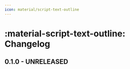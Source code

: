 ```yaml
---
icon: material/script-text-outline
---
```


# :material-script-text-outline: Changelog

## 0.1.0 - UNRELEASED

